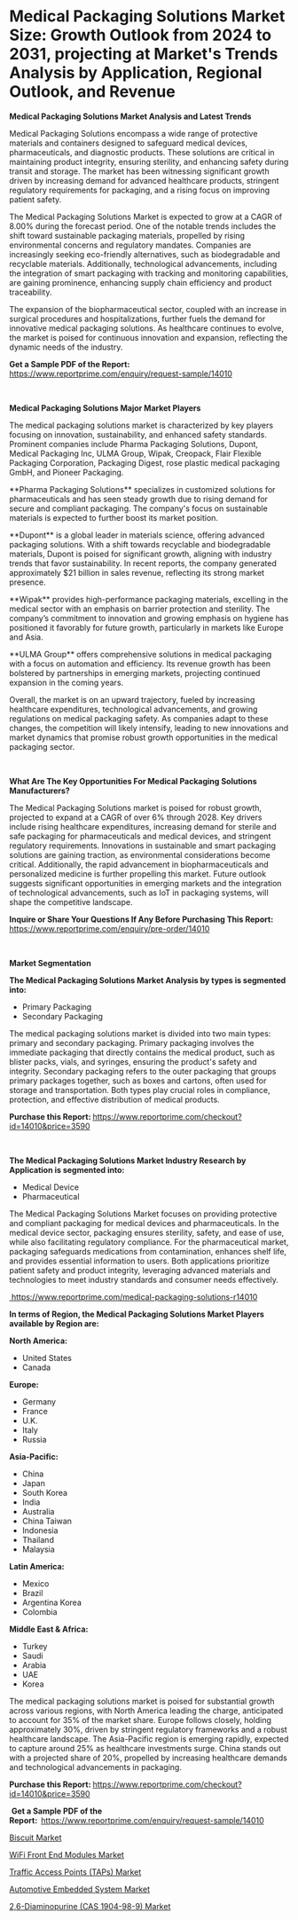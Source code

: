 <p><h1>Medical Packaging Solutions Market Size: Growth Outlook from 2024 to 2031, projecting at Market's Trends Analysis by Application, Regional Outlook, and Revenue</h1></p><p><strong>Medical Packaging Solutions Market Analysis and Latest Trends</strong></p>
<p><p>Medical Packaging Solutions encompass a wide range of protective materials and containers designed to safeguard medical devices, pharmaceuticals, and diagnostic products. These solutions are critical in maintaining product integrity, ensuring sterility, and enhancing safety during transit and storage. The market has been witnessing significant growth driven by increasing demand for advanced healthcare products, stringent regulatory requirements for packaging, and a rising focus on improving patient safety.</p><p>The Medical Packaging Solutions Market is expected to grow at a CAGR of 8.00% during the forecast period. One of the notable trends includes the shift toward sustainable packaging materials, propelled by rising environmental concerns and regulatory mandates. Companies are increasingly seeking eco-friendly alternatives, such as biodegradable and recyclable materials. Additionally, technological advancements, including the integration of smart packaging with tracking and monitoring capabilities, are gaining prominence, enhancing supply chain efficiency and product traceability.</p><p>The expansion of the biopharmaceutical sector, coupled with an increase in surgical procedures and hospitalizations, further fuels the demand for innovative medical packaging solutions. As healthcare continues to evolve, the market is poised for continuous innovation and expansion, reflecting the dynamic needs of the industry.</p></p>
<p><strong>Get a Sample PDF of the Report:&nbsp;</strong> <a href="https://www.reportprime.com/enquiry/request-sample/14010">https://www.reportprime.com/enquiry/request-sample/14010</a></p>
<p>&nbsp;</p>
<p><strong>Medical Packaging Solutions Major Market Players</strong></p>
<p><p>The medical packaging solutions market is characterized by key players focusing on innovation, sustainability, and enhanced safety standards. Prominent companies include Pharma Packaging Solutions, Dupont, Medical Packaging Inc, ULMA Group, Wipak, Creopack, Flair Flexible Packaging Corporation, Packaging Digest, rose plastic medical packaging GmbH, and Pioneer Packaging.</p><p>**Pharma Packaging Solutions** specializes in customized solutions for pharmaceuticals and has seen steady growth due to rising demand for secure and compliant packaging. The company's focus on sustainable materials is expected to further boost its market position.</p><p>**Dupont** is a global leader in materials science, offering advanced packaging solutions. With a shift towards recyclable and biodegradable materials, Dupont is poised for significant growth, aligning with industry trends that favor sustainability. In recent reports, the company generated approximately $21 billion in sales revenue, reflecting its strong market presence.</p><p>**Wipak** provides high-performance packaging materials, excelling in the medical sector with an emphasis on barrier protection and sterility. The company’s commitment to innovation and growing emphasis on hygiene has positioned it favorably for future growth, particularly in markets like Europe and Asia.</p><p>**ULMA Group** offers comprehensive solutions in medical packaging with a focus on automation and efficiency. Its revenue growth has been bolstered by partnerships in emerging markets, projecting continued expansion in the coming years.</p><p>Overall, the market is on an upward trajectory, fueled by increasing healthcare expenditures, technological advancements, and growing regulations on medical packaging safety. As companies adapt to these changes, the competition will likely intensify, leading to new innovations and market dynamics that promise robust growth opportunities in the medical packaging sector.</p></p>
<p>&nbsp;</p>
<p><strong>What Are The Key Opportunities For Medical Packaging Solutions Manufacturers?</strong></p>
<p><p>The Medical Packaging Solutions market is poised for robust growth, projected to expand at a CAGR of over 6% through 2028. Key drivers include rising healthcare expenditures, increasing demand for sterile and safe packaging for pharmaceuticals and medical devices, and stringent regulatory requirements. Innovations in sustainable and smart packaging solutions are gaining traction, as environmental considerations become critical. Additionally, the rapid advancement in biopharmaceuticals and personalized medicine is further propelling this market. Future outlook suggests significant opportunities in emerging markets and the integration of technological advancements, such as IoT in packaging systems, will shape the competitive landscape.</p></p>
<p><strong>Inquire or Share Your Questions If Any Before Purchasing This Report:</strong> <a href="https://www.reportprime.com/enquiry/pre-order/14010">https://www.reportprime.com/enquiry/pre-order/14010</a></p>
<p>&nbsp;</p>
<p><strong>Market Segmentation</strong></p>
<p><strong>The Medical Packaging Solutions Market Analysis by types is segmented into:</strong></p>
<p><ul><li>Primary Packaging</li><li>Secondary Packaging</li></ul></p>
<p><p>The medical packaging solutions market is divided into two main types: primary and secondary packaging. Primary packaging involves the immediate packaging that directly contains the medical product, such as blister packs, vials, and syringes, ensuring the product's safety and integrity. Secondary packaging refers to the outer packaging that groups primary packages together, such as boxes and cartons, often used for storage and transportation. Both types play crucial roles in compliance, protection, and effective distribution of medical products.</p></p>
<p><strong>Purchase this Report:&nbsp;</strong><a href="https://www.reportprime.com/checkout?id=14010&price=3590">https://www.reportprime.com/checkout?id=14010&price=3590</a></p>
<p>&nbsp;</p>
<p><strong>The Medical Packaging Solutions Market Industry Research by Application is segmented into:</strong></p>
<p><ul><li>Medical Device</li><li>Pharmaceutical</li></ul></p>
<p><p>The Medical Packaging Solutions Market focuses on providing protective and compliant packaging for medical devices and pharmaceuticals. In the medical device sector, packaging ensures sterility, safety, and ease of use, while also facilitating regulatory compliance. For the pharmaceutical market, packaging safeguards medications from contamination, enhances shelf life, and provides essential information to users. Both applications prioritize patient safety and product integrity, leveraging advanced materials and technologies to meet industry standards and consumer needs effectively.</p></p>
<p><a href="https://www.reportprime.com/medical-packaging-solutions-r14010">&nbsp;https://www.reportprime.com/medical-packaging-solutions-r14010</a></p>
<p><strong>In terms of Region, the Medical Packaging Solutions Market Players available by Region are:</strong></p>
<p>
    <p> <strong> North America: </strong>
        <ul>
            <li>United States</li>
            <li>Canada</li>
        </ul>
        </p> 
    <p> <strong> Europe: </strong>
        <ul>
            <li>Germany</li>
            <li>France</li>
            <li>U.K.</li>
            <li>Italy</li>
            <li>Russia</li>
        </ul>
        </p> 
    <p> <strong> Asia-Pacific: </strong>
        <ul>
            <li>China</li>
            <li>Japan</li>
            <li>South Korea</li>
            <li>India</li>
            <li>Australia</li>
            <li>China Taiwan</li>
            <li>Indonesia</li>
            <li>Thailand</li>
            <li>Malaysia</li>
        </ul>
        </p> 
    <p> <strong> Latin America: </strong>
        <ul>
            <li>Mexico</li>
            <li>Brazil</li>
            <li>Argentina Korea</li>
            <li>Colombia</li>
        </ul>
        </p> 
    <p> <strong> Middle East & Africa: </strong>
        <ul>
            <li>Turkey</li>
            <li>Saudi</li>
            <li>Arabia</li>
            <li>UAE</li>
            <li>Korea</li>
        </ul>
    </p>
    </p>
<p><p>The medical packaging solutions market is poised for substantial growth across various regions, with North America leading the charge, anticipated to account for 35% of the market share. Europe follows closely, holding approximately 30%, driven by stringent regulatory frameworks and a robust healthcare landscape. The Asia-Pacific region is emerging rapidly, expected to capture around 25% as healthcare investments surge. China stands out with a projected share of 20%, propelled by increasing healthcare demands and technological advancements in packaging.</p></p>
<p><strong>Purchase this Report: </strong><a href="https://www.reportprime.com/checkout?id=14010&price=3590">https://www.reportprime.com/checkout?id=14010&price=3590</a></p>
<p>&nbsp;<strong>Get a Sample PDF of the Report:&nbsp;&nbsp;</strong><a href="https://www.reportprime.com/enquiry/request-sample/14010">https://www.reportprime.com/enquiry/request-sample/14010</a></p>
<p><strong></strong></p>
<p><p><a href="https://www.linkedin.com/pulse/biscuit-market-overview-regional-outlook-competitive-1501c?trackingId=JwcjJd0%2FT62LwItMWMk4Cw%3D%3D">Biscuit Market</a></p><p><a href="https://issuu.com/reportprime-2/docs/wifi-front-end-modules-market-size-_483dbd5b8b6293">WiFi Front End Modules Market</a></p><p><a href="https://medium.com/@beaugrant95/this-traffic-access-points-taps-market-research-report-evaluates-the-key-market-trends-82d051ad4426">Traffic Access Points (TAPs) Market</a></p><p><a href="https://www.linkedin.com/pulse/analyzing-key-drivers-automotive-embedded-system-market-trends-emrme?trackingId=sJDskXNKQPez6FzDv065rw%3D%3D">Automotive Embedded System Market</a></p><p><a href="https://issuu.com/reportprime-2/docs/26-diaminopurine-cas-1904-98-9-mark_5baca6cd6a65d6">2,6-Diaminopurine (CAS 1904-98-9) Market</a></p></p>